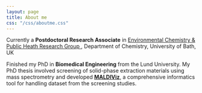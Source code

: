 ```yaml
---
layout: page
title: About me
css: "/css/aboutme.css"
---
```


<div id="aboutme-section">

<p class="about-text">
<span class="fa fa-briefcase about-icon"></span>
Currently a <strong>Postdoctoral Research Associate</strong></a> in <a href="https://kasprzykhordern.wordpress.com/" target="_blank"> Environmental Chemistry & Public Heath Research Group </a>, Department of Chemistry, University of Bath, UK 
</p>

<p class="about-text">
<span class="fa fa-graduation-cap about-icon"></span>
Finished my PhD in <strong>Biomedical Engineering</strong> from the Lund University. My PhD thesis involved screening of solid-phase extraction materials using mass spectrometry and developed <a href="/MALDIViz"><strong>MALDIViz</strong></a>, a comprehensive informatics tool for handling dataset from the screening studies.</p>

</div>
